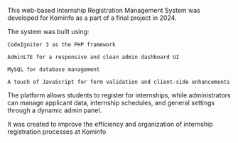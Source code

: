 This web-based Internship Registration Management System was developed for Kominfo as a part of a final project in 2024.

The system was built using:

    CodeIgniter 3 as the PHP framework

    AdminLTE for a responsive and clean admin dashboard UI

    MySQL for database management

    A touch of JavaScript for form validation and client-side enhancements

The platform allows students to register for internships, while administrators can manage applicant data, internship schedules, and general settings through a dynamic admin panel.

It was created to improve the efficiency and organization of internship registration processes at Kominfo
